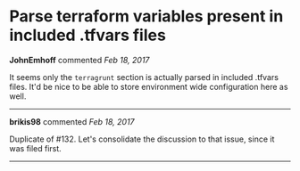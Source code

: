 # Parse terraform variables present in included .tfvars files

**JohnEmhoff** commented *Feb 18, 2017*

It seems only the `terragrunt` section is actually parsed in included .tfvars files. It'd be nice to be able to store environment wide configuration here as well.
<br />
***


**brikis98** commented *Feb 18, 2017*

Duplicate of #132. Let's consolidate the discussion to that issue, since it was filed first. 
***

